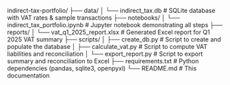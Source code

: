 indirect-tax-portfolio/
├── data/
│   └── indirect_tax.db         # SQLite database with VAT rates & sample transactions
├── notebooks/
│   └── indirect_tax_portfolio.ipynb   # Jupyter notebook demonstrating all steps
├── reports/
│   └── vat_q1_2025_report.xlsx # Generated Excel report for Q1 2025 VAT summary
├── scripts/
│   ├── create_db.py            # Script to create and populate the database
│   ├── calculate_vat.py        # Script to compute VAT liabilities and reconciliation
│   └── export_report.py        # Script to export summary and reconciliation to Excel
├── requirements.txt            # Python dependencies (pandas, sqlite3, openpyxl)
└── README.md                   # This documentation
